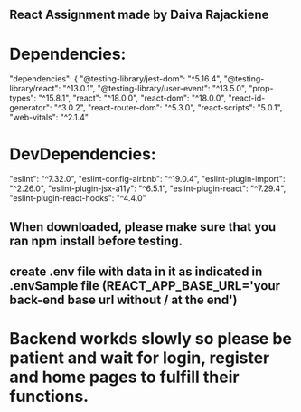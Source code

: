 ## React Assignment made by Daiva Rajackiene

# Dependencies:

"dependencies": {
"@testing-library/jest-dom": "^5.16.4",
"@testing-library/react": "^13.0.1",
"@testing-library/user-event": "^13.5.0",
"prop-types": "^15.8.1",
"react": "^18.0.0",
"react-dom": "^18.0.0",
"react-id-generator": "^3.0.2",
"react-router-dom": "^5.3.0",
"react-scripts": "5.0.1",
"web-vitals": "^2.1.4"

# DevDependencies:

"eslint": "^7.32.0",
"eslint-config-airbnb": "^19.0.4",
"eslint-plugin-import": "^2.26.0",
"eslint-plugin-jsx-a11y": "^6.5.1",
"eslint-plugin-react": "^7.29.4",
"eslint-plugin-react-hooks": "^4.4.0"

## When downloaded, please make sure that you ran npm install before testing.

## create .env file with data in it as indicated in .envSample file (REACT_APP_BASE_URL='your back-end base url without / at the end')

# Backend workds slowly so please be patient and wait for login, register and home pages to fulfill their functions.

